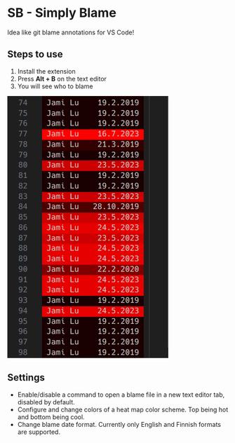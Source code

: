 # SB - Simply Blame

Idea like git blame annotations for VS Code!

## Steps to use
1. Install the extension
2. Press **Alt + B** on the text editor
3. You will see who to blame

![Blame screeshot](blame-screenshot-1.png)

## Settings
 * Enable/disable a command to open a blame file in a new text editor tab, disabled by default.
 * Configure and change colors of a heat map color scheme. Top being hot and bottom being cool.
 * Change blame date format. Currently only English and Finnish formats are supported.
